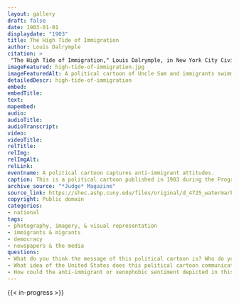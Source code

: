 ```yaml
--- 
layout: gallery
draft: false
date: 1903-01-01
displaydate: "1903"
title: The High Tide of Immigration
author: Louis Dalrymple
citation: >
 "The High Tide of Immigration," Louis Dalrymple, in New York City Civil Rights History Project, Accessed: [Month Day, Year], https://nyccivilrightshistory.org/gallery/high-tide-of-immigration.
imageFeatured: high-tide-of-immigration.jpg
imageFeaturedAlt: A political cartoon of Uncle Sam and immigrants swimming to the US shore.
detailedDescr: high-tide-of-immigration
embed: 
embedTitle: 
text: 
mapembed: 
audio: 
audioTitle: 
audioTranscript: 
video: 
videoTitle: 
relTitle: 
relImg: 
relImgAlt: 
relLink: 
eventname: A political cartoon captures anti-immigrant attitudes.
caption: This is a political cartoon published in 1903 during the Progressive Era, when immigration accounted for much of the new population growth in New York City. Many immigrants came from Europe by boat in search of economic and social opportunities spanning decades. This document clearly targeted the city’s local white audience by presenting strong anti-immigration, white supremacist, and American patriotic rhetoric, each as socially acceptable ideas. 
archive_source: "*Judge* Magazine"
source_link: https://shec.ashp.cuny.edu/files/original/d_4725_watermarked150_3acbee8f7e.jpg 
copyright: Public domain
categories: 
- national
tags: 
- photography, imagery, & visual representation
- immigrants & migrants
- democracy
- newspapers & the media
questions: 
- What do you think the message of this political cartoon is? Who do you think it is trying to speak to? 
- What idea of the United States does this political cartoon communicate? What relationship does it suggest between US patriotism and immigration? 
- How could the anti-immigrant or xenophobic sentiment depicted in this cartoon have mattered for school governance in New York City? How could it affect how people thought about who should be in charge of a system with a large majority of immigrant students and a predominantly white and Protestant Christian political elite?
--- 
```


{{< in-progress >}}
